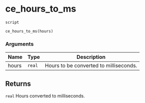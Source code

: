 # ce_hours_to_ms
`script`
```gml
ce_hours_to_ms(hours)
```

### Arguments
| Name | Type | Description |
| ---- | ---- | ----------- |
| hours | `real` | Hours to be converted to milliseconds. |

## Returns
`real` Hours converted to milliseconds.